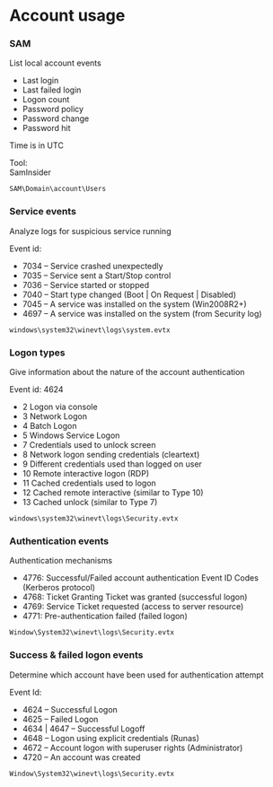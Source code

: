 # Account usage

### SAM

List local account events

* Last login
* Last failed login
* Logon count
* Password policy
* Password change
* Password hit

Time is in UTC

Tool:\
SamInsider

```
SAM\Domain\account\Users
```

### Service events

Analyze logs for suspicious service running&#x20;

Event id:

* 7034 – Service crashed unexpectedly
* 7035 – Service sent a Start/Stop control
* 7036 – Service started or stopped
* 7040 – Start type changed (Boot | On Request | Disabled)
* 7045 – A service was installed on the system (Win2008R2+)
* 4697 – A service was installed on the system (from Security log)

```
windows\system32\winevt\logs\system.evtx
```

### Logon types

Give information about the nature of the account authentication

Event id: 4624

* 2 Logon via console
* 3 Network Logon
* 4 Batch Logon
* 5 Windows Service Logon
* 7 Credentials used to unlock screen
* 8 Network logon sending credentials (cleartext)
* 9 Different credentials used than logged on user
* 10 Remote interactive logon (RDP)
* 11 Cached credentials used to logon
* 12 Cached remote interactive (similar to Type 10)
* 13 Cached unlock (similar to Type 7)

```
windows\system32\winevt\logs\Security.evtx
```

### Authentication events

Authentication mechanisms

* 4776: Successful/Failed account authentication Event ID Codes (Kerberos protocol)
* 4768: Ticket Granting Ticket was granted (successful logon)
* 4769: Service Ticket requested (access to server resource)
* 4771: Pre-authentication failed (failed logon)

```
Window\System32\winevt\logs\Security.evtx
```

### Success & failed logon events

Determine which account have been used for authentication attempt

Event Id:

* 4624 – Successful Logon
* 4625 – Failed Logon
* 4634 | 4647 – Successful Logoff
* 4648 – Logon using explicit credentials (Runas)
* 4672 – Account logon with superuser rights (Administrator)
* 4720 – An account was created

```
Window\System32\winevt\logs\Security.evtx
```

